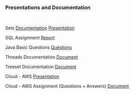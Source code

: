 ### Presentations and Documentation
<br>

Sets [Documentation](Sets.docx) [Presentation](Set.pptx)

SQL Assignment [Report](SQL-Assignment.docx)

Java Basic Questions [Questions](theory_questions.docx)

Threads Documentation [Document](Threads.docx)

Treeset Documentation [Document](TreeSet-Documentation.docx)

Cloud - AWS [Presentation](AWS.pptx)

Cloud - AWS Assignment (Questions + Answers) [Document](aws-assignment.docx)
